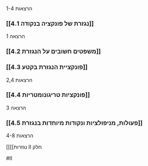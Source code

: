 הרצאות 1-4

### [[4.1 נגזרת של פונקציה בנקודה]]

הרצאה 1

### [[4.2 משפטים חשובים על הנגזרת]]

### [[4.3 פונקציית הנגזרת בקטע]]

הרצאות 2,4

### [[4.4 פונקציות טריגונומטריות]]

הרצאה 3

### [[4.5 פעולות, מניפולציות ונקודות מיוחדות בנגזרת]]

הרצאות 4-8

[[‫חלק II נגזרות]]

#II
